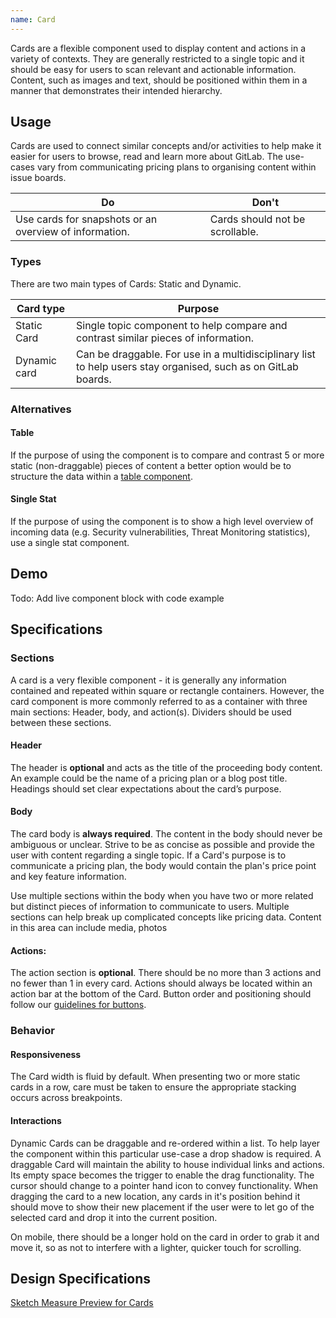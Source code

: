 ```yaml
---
name: Card
---
```


Cards are a flexible component used to display content and actions in a variety of contexts. They are generally restricted to a single topic and it should be easy for users to scan relevant and actionable information. Content, such as images and text, should be positioned within them in a manner that demonstrates their intended hierarchy.

## Usage

Cards are used to connect similar concepts and/or activities to help make it easier for users to browse, read and learn more about GitLab. The use-cases vary from communicating pricing plans to organising content within issue boards.

| Do | Don't |
| --- | --- |
| Use cards for snapshots or an overview of information. | Cards should not be scrollable. |

### Types

There are two main types of Cards: Static and Dynamic.

| Card type | Purpose |
| --- | --- |
| Static Card | Single topic component to help compare and contrast similar pieces of information. |
| Dynamic card | Can be draggable. For use in a multidisciplinary list to help users stay organised, such as on GitLab boards. |

### Alternatives

#### Table

If the purpose of using the component is to compare and contrast 5 or more static (non-draggable) pieces of content a better option would be to structure the data within a [table component](https://design.gitlab.com/components/table).

#### Single Stat

If the purpose of using the component is to show a high level overview of incoming data (e.g. Security vulnerabilities, Threat Monitoring statistics), use a single stat component.

## Demo

Todo: Add live component block with code example

## Specifications

### Sections

A card is a very flexible component - it is generally any information contained and repeated within square or rectangle containers. However, the card component is more commonly referred to as a container with three main sections: Header, body, and action(s). Dividers should be used between these sections.

#### Header

The header is **optional** and acts as the title of the proceeding body content. An example could be the name of a pricing plan or a blog post title. Headings should set clear expectations about the card’s purpose.

#### Body

The card body is **always required**. The content in the body should never be ambiguous or unclear. Strive to be as concise as possible and provide the user with content regarding a single topic. If a Card's purpose is to communicate a pricing plan, the body would contain the plan's price point and key feature information. 

Use multiple sections within the body when you have two or more related but distinct pieces of information to communicate to users. Multiple sections can help break up complicated concepts like pricing data. Content in this area can include media, photos

#### Actions:

The action section is **optional**. There should be no more than 3 actions and no fewer than 1 in every card. Actions should always be located within an action bar at the bottom of the Card. Button order and positioning should follow our [guidelines for buttons](/components/buttons).

### Behavior

#### Responsiveness

The Card width is fluid by default. When presenting two or more static cards in a row, care must be taken to ensure the appropriate stacking occurs across breakpoints.

#### Interactions

Dynamic Cards can be draggable and re-ordered within a list. To help layer the component within this particular use-case a drop shadow is required. A draggable Card will maintain the ability to house individual links and actions. Its empty space becomes the trigger to enable the drag functionality. The cursor should change to a pointer hand icon to convey functionality. When dragging the card to a new location, any cards in it's position behind it should move to show their new placement if the user were to let go of the selected card and drop it into the current position.

On mobile, there should be a longer hold on the card in order to grab it and move it, so as not to interfere with a lighter, quicker touch for scrolling.

## Design Specifications

[Sketch Measure Preview for Cards](https://hosted/becka/#433-define-design-for-card-component)


